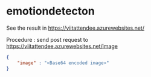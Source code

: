 ﻿# emotiondetecton
 
 See the result in https://viitattendee.azurewebsites.net/
 
 
 
 Procedure :
 send post request to https://viitattendee.azurewebsites.net/image 
 
 
```json
{
    "image" : "<Base64 encoded image>"
}
```
